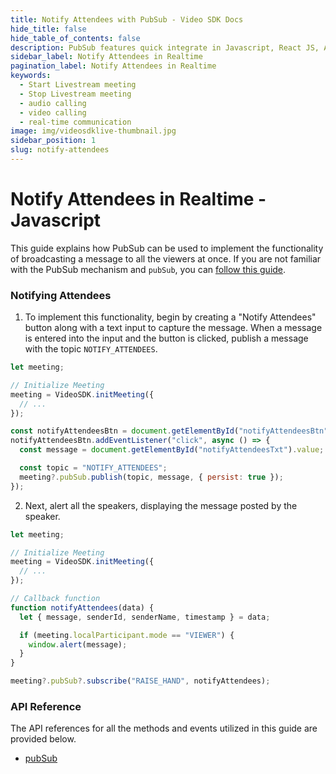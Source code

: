 ```yaml
---
title: Notify Attendees with PubSub - Video SDK Docs
hide_title: false
hide_table_of_contents: false
description: PubSub features quick integrate in Javascript, React JS, Android, IOS, React Native, Flutter with Video SDK to add live video & audio conferencing to your applications.
sidebar_label: Notify Attendees in Realtime
pagination_label: Notify Attendees in Realtime
keywords:
  - Start Livestream meeting
  - Stop Livestream meeting
  - audio calling
  - video calling
  - real-time communication
image: img/videosdklive-thumbnail.jpg
sidebar_position: 1
slug: notify-attendees
---
```


# Notify Attendees in Realtime - Javascript

This guide explains how PubSub can be used to implement the functionality of broadcasting a message to all the viewers at once. If you are not familiar with the PubSub mechanism and `pubSub`, you can [follow this guide](./pubsub).

### Notifying Attendees

1. To implement this functionality, begin by creating a "Notify Attendees" button along with a text input to capture the message. When a message is entered into the input and the button is clicked, publish a message with the topic `NOTIFY_ATTENDEES`.

```js
let meeting;

// Initialize Meeting
meeting = VideoSDK.initMeeting({
  // ...
});

const notifyAttendeesBtn = document.getElementById("notifyAttendeesBtn");
notifyAttendeesBtn.addEventListener("click", async () => {
  const message = document.getElementById("notifyAttendeesTxt").value;

  const topic = "NOTIFY_ATTENDEES";
  meeting?.pubSub.publish(topic, message, { persist: true });
});
```

2. Next, alert all the speakers, displaying the message posted by the speaker.

```js
let meeting;

// Initialize Meeting
meeting = VideoSDK.initMeeting({
  // ...
});

// Callback function
function notifyAttendees(data) {
  let { message, senderId, senderName, timestamp } = data;

  if (meeting.localParticipant.mode == "VIEWER") {
    window.alert(message);
  }
}

meeting?.pubSub?.subscribe("RAISE_HAND", notifyAttendees);
```

### API Reference

The API references for all the methods and events utilized in this guide are provided below.

- [pubSub](/javascript/api/sdk-reference/meeting-class/pubsub)
